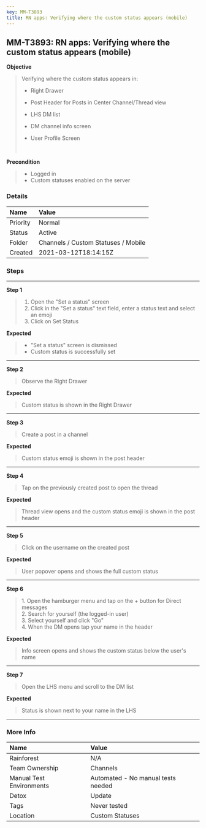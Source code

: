 ```yaml
---
key: MM-T3893
title: RN apps: Verifying where the custom status appears (mobile)
---
```


## MM-T3893: RN apps: Verifying where the custom status appears (mobile)

**Objective**

> <article>Verifying where the custom status appears in:<br><ul data-indent-level="1"><li><p data-renderer-start-pos="471">Right Drawer</p></li><li><p data-renderer-start-pos="485">Post Header for Posts in Center Channel/Thread view</p></li><li><p data-renderer-start-pos="532">LHS DM list</p></li><li><p data-renderer-start-pos="553">DM channel info screen</p></li><li><p data-renderer-start-pos="666">User Profile Screen</p></li></ul><br></article>

**Precondition**

> <article><ul><li>Logged in</li><li>Custom statuses enabled on the server</li></ul></article>

### Details

| Name     | Value                               |
| :------- | :---------------------------------- |
| Priority | Normal                              |
| Status   | Active                              |
| Folder   | Channels / Custom Statuses / Mobile |
| Created  | 2021-03-12T18:14:15Z                |

### Steps

<hr/>

**Step 1**

> <article><ol><li>Open the "Set a status" screen</li><li>Click in the "Set a status" text field, enter a status text and select an emoji</li><li>Click on Set Status</li></ol></article>

**Expected**

> <article><ul><li>"Set a status" screen is dismissed</li><li>Custom status is successfully set</li></ul></article>

<hr/>

**Step 2**

> <article>Observe the Right Drawer</article>

**Expected**

> <article>Custom status is shown in the Right Drawer</article>

<hr/>

**Step 3**

> <article>Create a post in a channel</article>

**Expected**

> <article>Custom status emoji is shown in the post header</article>

<hr/>

**Step 4**

> <article>Tap on the previously created post to open the thread</article>

**Expected**

> <article>Thread view opens and the custom status emoji is shown in the post header</article>

<hr/>

**Step 5**

> <article>Click on the username on the created post</article>

**Expected**

> <article>User popover opens and shows the full custom status</article>

<hr/>

**Step 6**

> <article>1. Open the hamburger menu and tap on the + button for Direct messages<br>2. Search for yourself (the logged-in user)<br>3. Select yourself and click "Go"<br>4. When the DM opens tap your name in the header</article>

**Expected**

> <article>Info screen opens and shows the custom status below the user's name</article>

<hr/>

**Step 7**

> <article>Open the LHS menu and scroll to the DM list</article>

**Expected**

> <article>Status is shown next to your name in the LHS</article>

<hr/>

### More Info

| Name                     | Value                              |
| :----------------------- | :--------------------------------- |
| Rainforest               | N/A                                |
| Team Ownership           | Channels                           |
| Manual Test Environments | Automated - No manual tests needed |
| Detox                    | Update                             |
| Tags                     | Never tested                       |
| Location                 | Custom Statuses                    |
